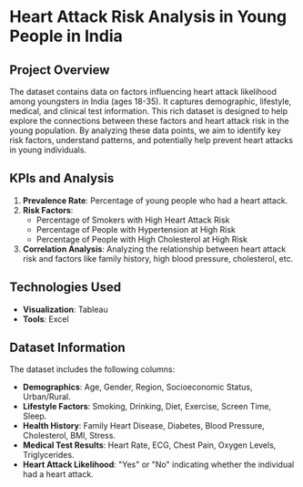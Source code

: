 # Heart Attack Risk Analysis in Young People in India

## Project Overview
The dataset contains data on factors influencing heart attack likelihood among youngsters in India (ages 18-35). It captures demographic, lifestyle, medical, and clinical test information. This rich dataset is designed to help explore the connections between these factors and heart attack risk in the young population. By analyzing these data points, we aim to identify key risk factors, understand patterns, and potentially help prevent heart attacks in young individuals.


## KPIs and Analysis

1. **Prevalence Rate**: Percentage of young people who had a heart attack.
2. **Risk Factors**:
   - Percentage of Smokers with High Heart Attack Risk
   - Percentage of People with Hypertension at High Risk
   - Percentage of People with High Cholesterol at High Risk
3. **Correlation Analysis**: Analyzing the relationship between heart attack risk and factors like family history, high blood pressure, cholesterol, etc.

## Technologies Used
- **Visualization**: Tableau
- **Tools**: Excel

## Dataset Information

The dataset includes the following columns:

- **Demographics**: Age, Gender, Region, Socioeconomic Status, Urban/Rural.
- **Lifestyle Factors**: Smoking, Drinking, Diet, Exercise, Screen Time, Sleep.
- **Health History**: Family Heart Disease, Diabetes, Blood Pressure, Cholesterol, BMI, Stress.
- **Medical Test Results**: Heart Rate, ECG, Chest Pain, Oxygen Levels, Triglycerides.
- **Heart Attack Likelihood**: "Yes" or "No" indicating whether the individual had a heart attack.


